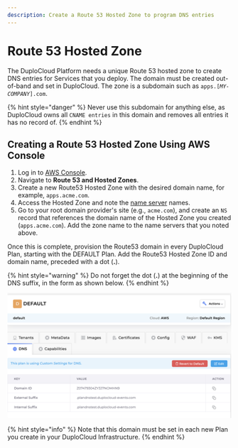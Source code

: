 ```yaml
---
description: Create a Route 53 Hosted Zone to program DNS entries
---
```


# Route 53 Hosted Zone

The DuploCloud Platform needs a unique Route 53 hosted zone to create DNS entries for Services that you deploy. The domain must be created out-of-band and set in DuploCloud. The zone is a subdomain such as `apps.[`_`MY-COMPANY`_`].com`.&#x20;

{% hint style="danger" %}
Never use this subdomain for anything else, as DuploCloud owns all `CNAME entries` in this domain and removes all entries it has no record of.
{% endhint %}

## Creating a Route 53 Hosted Zone Using AWS Console

1. Log in to [AWS Console](https://aws.amazon.com/console/).
2. Navigate to **Route 53 and Hosted Zones**.&#x20;
3. Create a new Route53 Hosted Zone with the desired domain name, for example, `apps.acme.com`.&#x20;
4. Access the Hosted Zone and note the [name server](https://docs.aws.amazon.com/Route53/latest/APIReference/API\_domains\_Nameserver.html) names.
5. Go to your root domain provider's site (e.g., `acme.com`), and create an `NS` record that references the domain name of the Hosted Zone you created (`apps.acme.com`). Add the zone name to the name servers that you noted above.

Once this is complete, provision the Route53 domain in every DuploCloud Plan, starting with the DEFAULT Plan. Add the Route53 Hosted Zone ID and domain name, preceded with a dot (**.**).

{% hint style="warning" %}
Do not forget the dot (**.**) at the beginning of the DNS suffix, in the form as shown below.
{% endhint %}

![The DNS tab for the DEFAULT Tenant shows External and Internal Suffix values beginning with a dot (.)](<../../.gitbook/assets/image (337).png>)

{% hint style="info" %}
Note that this domain must be set in each new Plan you create in your DuploCloud Infrastructure.
{% endhint %}
